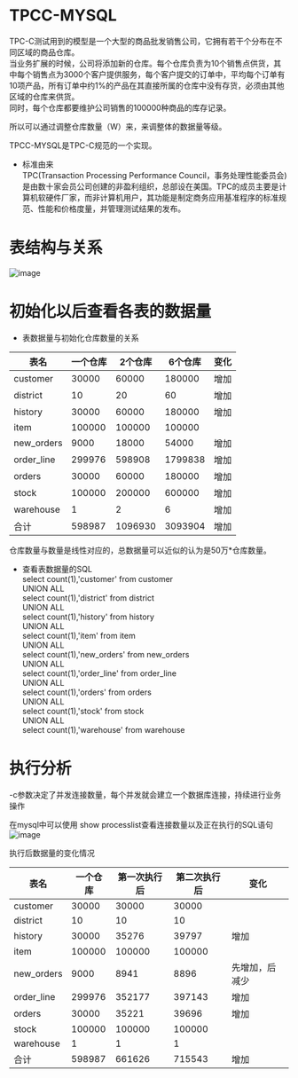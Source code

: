 TPCC-MYSQL
====
TPC-C测试用到的模型是一个大型的商品批发销售公司，它拥有若干个分布在不同区域的商品仓库。<br>
当业务扩展的时候，公司将添加新的仓库。每个仓库负责为10个销售点供货，其中每个销售点为3000个客户提供服务，每个客户提交的订单中，平均每个订单有10项产品，所有订单中约1%的产品在其直接所属的仓库中没有存货，必须由其他区域的仓库来供货。<br>
同时，每个仓库都要维护公司销售的100000种商品的库存记录。<br>

所以可以通过调整仓库数量（W）来，来调整体的数据量等级。<br>

TPCC-MYSQL是TPC-C规范的一个实现。<br>

* 标准由来<br>
TPC(Transaction Processing Performance Council，事务处理性能委员会)是由数十家会员公司创建的非盈利组织，总部设在美国。TPC的成员主要是计算机软硬件厂家，而非计算机用户，其功能是制定商务应用基准程序的标准规范、性能和价格度量，并管理测试结果的发布。


表结构与关系
===


![image](https://github.com/mz1999/Apusic-db-team/blob/master/docs/tpccdoc/img/TPCC-MYSQL-model.png)


初始化以后查看各表的数据量
====

* 表数据量与初始化仓库数量的关系

表名| 一个仓库 | 2个仓库 | 6个仓库 | 变化
------------ | --------------- | ------------ | ------------ | ------------
customer | 30000 | 60000 | 180000 | 增加
district | 10 | 20 | 60 | 增加 
history | 30000 | 60000 | 180000 | 增加
item | 100000 | 100000 | 100000
new_orders | 9000 | 18000 | 54000 | 增加
order_line | 299976 | 598908 | 1799838 | 增加
orders | 30000 | 60000 | 180000 | 增加
stock | 100000 | 200000 | 600000 | 增加
warehouse | 1 | 2 | 6 | 增加
合计 | 598987 | 1096930 | 3093904 | 增加

仓库数量与数量是线性对应的，总数据量可以近似的认为是50万*仓库数量。



* 查看表数据量的SQL<br>
select count(1),'customer' from customer<br>
UNION ALL<br>
select count(1),'district' from district<br>
UNION ALL<br>
select count(1),'history' from history<br>
UNION ALL<br>
select count(1),'item' from item<br>
UNION ALL<br>
select count(1),'new_orders' from new_orders<br>
UNION ALL<br>
select count(1),'order_line' from order_line<br>
UNION ALL<br>
select count(1),'orders' from orders<br>
UNION ALL<br>
select count(1),'stock' from stock<br>
UNION ALL<br>
select count(1),'warehouse' from warehouse<br>


执行分析
====

-c参数决定了并发连接数量，每个并发就会建立一个数据库连接，持续进行业务操作<br>

在mysql中可以使用 show processlist查看连接数量以及正在执行的SQL语句<br>
![image](https://github.com/mz1999/Apusic-db-team/blob/master/docs/tpccdoc/img/showprocesslist.png)

执行后数据量的变化情况

表名| 一个仓库 | 第一次执行后 | 第二次执行后 | 变化
------------ | --------------- | ------------ | ------------ | ------------ 
customer | 30000 | 30000 | 30000 | 
district | 10 | 10 | 10 | 
history | 30000 | 35276 | 39797 | 增加
item | 100000 | 100000 | 100000 | 
new_orders | 9000 | 8941 | 8896 | 先增加，后减少
order_line | 299976 | 352177 | 397143 | 增加
orders | 30000 | 35221 | 39696 | 增加
stock | 100000 | 100000 | 100000 |
warehouse | 1 | 1 | 1 |
合计 | 598987 | 661626 | 715543 | 增加